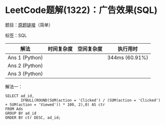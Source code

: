 # LeetCode题解(1322)：广告效果(SQL)

题目：[原题链接](https://leetcode-cn.com/problems/ads-performance/)（简单）

标签：SQL

| 解法           | 时间复杂度 | 空间复杂度 | 执行用时       |
| -------------- | ---------- | ---------- | -------------- |
| Ans 1 (Python) |            |            | 344ms (60.91%) |
| Ans 2 (Python) |            |            |                |
| Ans 3 (Python) |            |            |                |

解法一：

```mysql
SELECT ad_id,
       IFNULL(ROUND(SUM(action = 'Clicked') / (SUM(action = 'Clicked') + SUM(action = 'Viewed')) * 100, 2),0) AS ctr
FROM Ads
GROUP BY ad_id
ORDER BY ctr DESC, ad_id;
```

